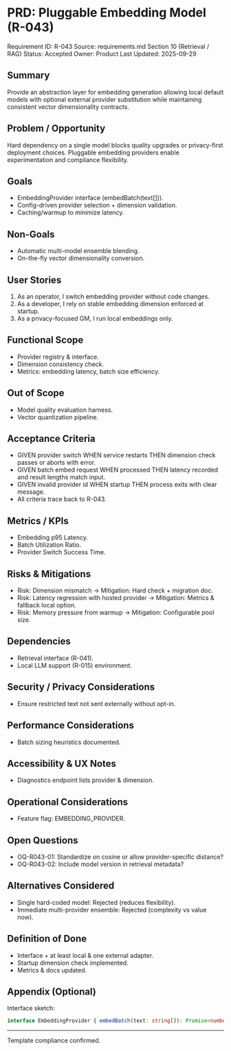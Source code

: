 # PRD: Pluggable Embedding Model (R-043)

Requirement ID: R-043
Source: requirements.md Section 10 (Retrieval / RAG)
Status: Accepted
Owner: Product
Last Updated: 2025-09-29

## Summary

Provide an abstraction layer for embedding generation allowing local default models with optional external provider substitution while maintaining consistent vector dimensionality contracts.

## Problem / Opportunity

Hard dependency on a single model blocks quality upgrades or privacy-first deployment choices. Pluggable embedding providers enable experimentation and compliance flexibility.

## Goals

- EmbeddingProvider interface (embedBatch(text[])).
- Config-driven provider selection + dimension validation.
- Caching/warmup to minimize latency.

## Non-Goals

- Automatic multi-model ensemble blending.
- On-the-fly vector dimensionality conversion.

## User Stories

1. As an operator, I switch embedding provider without code changes.
2. As a developer, I rely on stable embedding dimension enforced at startup.
3. As a privacy-focused GM, I run local embeddings only.

## Functional Scope

- Provider registry & interface.
- Dimension consistency check.
- Metrics: embedding latency, batch size efficiency.

## Out of Scope

- Model quality evaluation harness.
- Vector quantization pipeline.

## Acceptance Criteria

- GIVEN provider switch WHEN service restarts THEN dimension check passes or aborts with error.
- GIVEN batch embed request WHEN processed THEN latency recorded and result lengths match input.
- GIVEN invalid provider id WHEN startup THEN process exits with clear message.
- All criteria trace back to R-043.

## Metrics / KPIs

- Embedding p95 Latency.
- Batch Utilization Ratio.
- Provider Switch Success Time.

## Risks & Mitigations

- Risk: Dimension mismatch → Mitigation: Hard check + migration doc.
- Risk: Latency regression with hosted provider → Mitigation: Metrics & fallback local option.
- Risk: Memory pressure from warmup → Mitigation: Configurable pool size.

## Dependencies

- Retrieval interface (R-041).
- Local LLM support (R-015) environment.

## Security / Privacy Considerations

- Ensure restricted text not sent externally without opt-in.

## Performance Considerations

- Batch sizing heuristics documented.

## Accessibility & UX Notes

- Diagnostics endpoint lists provider & dimension.

## Operational Considerations

- Feature flag: EMBEDDING_PROVIDER.

## Open Questions

- OQ-R043-01: Standardize on cosine or allow provider-specific distance?
- OQ-R043-02: Include model version in retrieval metadata?

## Alternatives Considered

- Single hard-coded model: Rejected (reduces flexibility).
- Immediate multi-provider ensemble: Rejected (complexity vs value now).

## Definition of Done

- Interface + at least local & one external adapter.
- Startup dimension check implemented.
- Metrics & docs updated.

## Appendix (Optional)

Interface sketch:

```ts
interface EmbeddingProvider { embedBatch(text: string[]): Promise<number[][]> }
```

---
Template compliance confirmed.
